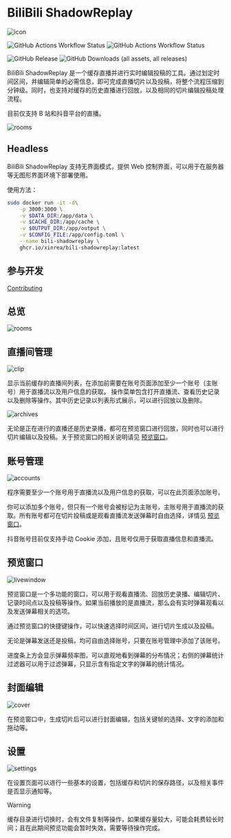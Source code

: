 # BiliBili ShadowReplay

![icon](docs/header.png)

![GitHub Actions Workflow Status](https://img.shields.io/github/actions/workflow/status/xinrea/bili-shadowreplay/main.yml?label=Application%20Build)
![GitHub Actions Workflow Status](https://img.shields.io/github/actions/workflow/status/Xinrea/bili-shadowreplay/package.yml?label=Docker%20Build)

![GitHub Release](https://img.shields.io/github/v/release/xinrea/bili-shadowreplay)
![GitHub Downloads (all assets, all releases)](https://img.shields.io/github/downloads/xinrea/bili-shadowreplay/total)

BiliBili ShadowReplay 是一个缓存直播并进行实时编辑投稿的工具。通过划定时间区间，并编辑简单的必需信息，即可完成直播切片以及投稿，将整个流程压缩到分钟级。同时，也支持对缓存的历史直播进行回放，以及相同的切片编辑投稿处理流程。

目前仅支持 B 站和抖音平台的直播。

![rooms](docs/summary.png)

## Headless

BiliBili ShadowReplay 支持无界面模式，提供 Web 控制界面，可以用于在服务器等无图形界面环境下部署使用。

使用方法：

```bash
sudo docker run -it -d\
    -p 3000:3000 \
    -v $DATA_DIR:/app/data \
    -v $CACHE_DIR:/app/cache \
    -v $OUTPUT_DIR:/app/output \
    -v $CONFIG_FILE:/app/config.toml \
    --name bili-shadowreplay \
    ghcr.io/xinrea/bili-shadowreplay:latest
```

## 参与开发

[Contributing](.github/CONTRIBUTING.md)

## 总览

![rooms](docs/summary.png)

## 直播间管理

![clip](docs/rooms.png)

显示当前缓存的直播间列表，在添加前需要在账号页面添加至少一个账号（主账号）用于直播流以及用户信息的获取。
操作菜单包含打开直播流、查看历史记录以及删除等操作。其中历史记录以列表形式展示，可以进行回放以及删除。

![archives](docs/archives.png)

无论是正在进行的直播还是历史录播，都可在预览窗口进行回放，同时也可以进行切片编辑以及投稿。关于预览窗口的相关说明请见 [预览窗口](#预览窗口)。

## 账号管理

![accounts](docs/accounts.png)

程序需要至少一个账号用于直播流以及用户信息的获取，可以在此页面添加账号。

你可以添加多个账号，但只有一个账号会被标记为主账号，主账号用于直播流的获取。所有账号都可在切片投稿或是观看直播流发送弹幕时自由选择，详情见 [预览窗口](#预览窗口)。

抖音账号目前仅支持手动 Cookie 添加，且账号仅用于获取直播信息和直播流。

## 预览窗口

![livewindow](docs/livewindow.png)

预览窗口是一个多功能的窗口，可以用于观看直播流、回放历史录播、编辑切片、记录时间点以及投稿等操作。如果当前播放的是直播流，那么会有实时弹幕观看以及发送弹幕相关的选项。

通过预览窗口的快捷键操作，可以快速选择时间区间，进行切片生成以及投稿。

无论是弹幕发送还是投稿，均可自由选择账号，只要在账号管理中添加了该账号。

进度条上方会显示弹幕频率图，可以直观地看到弹幕的分布情况；右侧的弹幕统计过滤器可以用于过滤弹幕，只显示含有指定文字的弹幕的统计情况。

## 封面编辑

![cover](docs/coveredit.png)

在预览窗口中，生成切片后可以进行封面编辑，包括关键帧的选择、文字的添加和拖动等。

## 设置

![settings](docs/settings.png)

在设置页面可以进行一些基本的设置，包括缓存和切片的保存路径，以及相关事件是否显示通知等。

> [!WARNING]
> 缓存目录进行切换时，会有文件复制等操作，如果缓存量较大，可能会耗费较长时间；且在此期间预览功能会暂时失效，需要等待操作完成。
